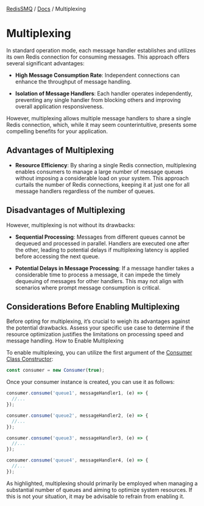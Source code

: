 [RedisSMQ](../README.md) / [Docs](README.md) / Multiplexing

# Multiplexing

In standard operation mode, each message handler establishes and utilizes its own Redis connection for consuming messages. This approach offers several significant advantages:

- **High Message Consumption Rate**: Independent connections can enhance the throughput of message handling.

- **Isolation of Message Handlers**: Each handler operates independently, preventing any single handler from blocking
  others and improving overall application responsiveness.

However, multiplexing allows multiple message handlers to share a single Redis connection, which, while it may seem counterintuitive, presents some compelling benefits for your application.

## Advantages of Multiplexing

- **Resource Efficiency**: By sharing a single Redis connection, multiplexing enables consumers to manage a large
  number of message queues without imposing a considerable load on your system. This approach curtails the number of
  Redis connections, keeping it at just one for all message handlers regardless of the number of queues.

## Disadvantages of Multiplexing

However, multiplexing is not without its drawbacks:

- **Sequential Processing**: Messages from different queues cannot be dequeued and processed in parallel. Handlers are executed one after the other, leading to potential delays if multiplexing latency is applied before accessing the next queue.

- **Potential Delays in Message Processing**: If a message handler takes a considerable time to process a message, it can impede the timely dequeuing of messages for other handlers. This may not align with scenarios where prompt message consumption is critical.

## Considerations Before Enabling Multiplexing

Before opting for multiplexing, it’s crucial to weigh its advantages against the potential drawbacks. Assess your specific use case to determine if the resource optimization justifies the limitations on processing speed and message handling.
How to Enable Multiplexing

To enable multiplexing, you can utilize the first argument of the [Consumer Class Constructor](api/classes/Consumer.md#constructor):

```javascript
const consumer = new Consumer(true);
```

Once your consumer instance is created, you can use it as follows:

```javascript
consumer.consume('queue1', messageHandler1, (e) => {
  //...
});

consumer.consume('queue2', messageHandler2, (e) => {
  //...
});

consumer.consume('queue3', messageHandler3, (e) => {
  //...
});

consumer.consume('queue4', messageHandler4, (e) => {
  //...
});
```

As highlighted, multiplexing should primarily be employed when managing a substantial number of queues and aiming to
optimize system resources. If this is not your situation, it may be advisable to refrain from enabling it.
